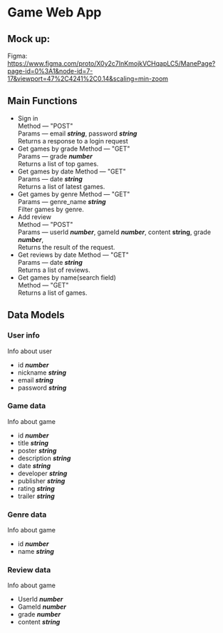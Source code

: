 # Game Web App
## Mock up:
Figma: https://www.figma.com/proto/X0y2c7InKmojkVCHqapLC5/ManePage?page-id=0%3A1&node-id=7-17&viewport=47%2C4241%2C0.14&scaling=min-zoom
## Main Functions
- Sign in  
  Method — "POST"  
  Params — email ___string___, password ___string___  
  Returns a response to a login request 
- Get games by grade
  Method — "GET"  
  Params — grade ___number___  
  Returns a list of top games.  
- Get games by date
  Method — "GET"  
  Params — date ___string___  
  Returns a list of latest games. 
- Get games by genre
  Method — "GET"  
  Params — genre_name ___string___  
  Filter games by genre.
- Add review  
  Method — "POST"  
  Params — userId ___number___, gameId ___number___, content __string__, grade ___number___,  
  Returns the result of the request.
- Get reviews by date
  Method — "GET"  
  Params — date ___string___  
  Returns a list of reviews. 
- Get games by name(search field)   
  Method — "GET"   
  Returns a list of games. 
## Data Models

### User info
Info about user
- id ___number___
- nickname ___string___
- email ___string___
- password ___string___

### Game data
Info about game
- id ___number___
- title ___string___
- poster ___string___
- description ___string___
- date ___string___
- developer ___string___
- publisher ___string___
- rating ___string___
- trailer ___string___

### Genre data
Info about game
- id ___number___
- name ___string___

### Review data
Info about game
- UserId ___number___
- GameId ___number___
- grade ___number___
- content ___string___
